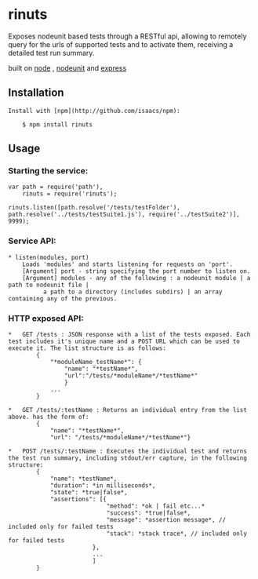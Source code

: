 ﻿
# rinuts
  
  Exposes nodeunit based tests through a RESTful api, allowing to remotely query for the urls of supported tests and to activate them, receiving a detailed test run summary.
    
  built on [node](http://nodejs.org) , [nodeunit](http://github.com/caolan/nodeunit) and [express](http://github.com/visionmedia/express) 

## Installation

    Install with [npm](http://github.com/isaacs/npm):
    
        $ npm install rinuts

## Usage

### Starting the service:
        
    var path = require('path'),
        rinuts = require('rinuts');

    rinuts.listen([path.resolve('/tests/testFolder'), path.resolve('../tests/testSuite1.js'), require('../testSuite2')], 9999);

### Service API:
           
    * listen(modules, port)
        Loads 'modules' and starts listening for requests on 'port'. 
        [Argument] port - string specifying the port number to listen on.
        [Argument] modules - any of the following : a nodeunit module | a path to nodeunit file | 
              a path to a directory (includes subdirs) | an array containing any of the previous.
    
### HTTP exposed API:

    *	GET /tests : JSON response with a list of the tests exposed. Each test includes it's unique name and a POST URL which can be used to execute it. The list structure is as follows:
            {
                "*moduleName_testName*": {
                    "name": "*testName*",                    
                    "url":"/tests/*moduleName*/*testName*"
                    }
                ...
            }

    *	GET /tests/:testName : Returns an individual entry from the list above. has the form of:
			{
				"name": "*testName*",				
				"url": "/tests/*moduleName*/*testName*"}
    
    *	POST /tests/:testName : Executes the individual test and returns the test run summary, including stdout/err capture, in the following structure:            
            {
                "name": *testName*,
                "duration": *in milliseconds*,
                "state": *true|false*,
                "assertions": [{  
                                "method": *ok | fail etc...*
                                "success": *true|false*,             
                                "message": *assertion message*, // included only for failed tests
                                "stack": *stack trace*, // included only for failed tests					
                            }, 
                            ...
                            ]		
            }
